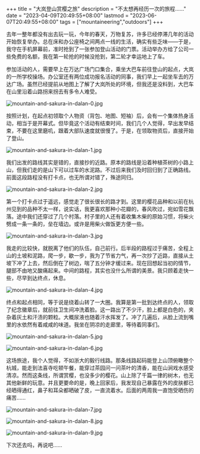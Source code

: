 +++
title = "大岚登山赏樱之旅"
description = "不太想再经历一次的旅程……"
date = "2023-04-09T20:49:55+08:00"
lastmod = "2023-06-07T20:49:55+08:00"
tags = ["mountaineering","outdoors"]
+++

去年一整年都没有出去玩一玩，今年的春天，万物复苏，许多已经停滞几年的活动开始恢复举办。总在床和办公座椅之间两点一线的生活，确实有些乏味——于是，我守在手机屏幕前，准时抢到了一张参加登山活动的门票。活动举办方给了公司一些免费的名额，我在第一轮抢的时候没抢到，第二轮才幸运地上了车。

参加活动的人，需要早上在万达广场门口集合，乘坐大巴车前往登山的起点，大岚的一所学校操场。办公室还有两位成功报名活动的同事，我们早上一起坐车去的万达广场。虽然已经提前从地图上了解了大岚所处的环境，但我还是没料到，大巴车在山里沿着山路拐来拐去有多令人难受。

![mountain-and-sakura-in-dalan-0.jpg](/images/mountain-and-sakura-in-dalan-0.jpg "作为起点的校园")

按照计划，在起点初领取个人物资（背包、地图、短袖）后，会有一个集体热身活动，相当于是开幕式。但毕竟这个活动有结束时间，我们几个人觉得，早出发早结束，不要在这里磨叽，跟着大部队速度就很慢了。于是，在领取物资后，直接开始了登山。

![mountain-and-sakura-in-dalan-1.jpg](/images/mountain-and-sakura-in-dalan-1.jpg "沿路的风景")

我们出发的路线其实是错的，直接抄的近路。原本的路线是沿着种植茶树的小路上山，但我们走的是山下可以过车的水泥路。不过后来我们及时回归到了正确路线。前面这段路程没有打卡点，也无所谓对错了，殊途同归。

![mountain-and-sakura-in-dalan-2.jpg](/images/mountain-and-sakura-in-dalan-2.jpg "樱花")

第一个打卡点过于遥远，感觉走了很长很长的路才到。这里的樱花品种和以前在杭州见到的品种不太一样，说实话，我更喜欢那种小花瓣的，春风吹过，宛如雪花飘落。途中我们还穿过了几个村落。村子里的人还有着收集木柴的原始习惯，将柴火劈成一条一条的，垒在墙边。或许是用柴火做饭更方便一些。

![mountain-and-sakura-in-dalan-3.jpg](/images/mountain-and-sakura-in-dalan-3.jpg "路线标记")

我走的比较快，就脱离了他们的队伍，自己前行。后半段的路程过于痛苦，全程上山的土坡和泥路，爬一步，歇一步，我为了节省力气，再一次抄了近路，直接从土坡下冲了上去，然后倒在了树边，喘了五分钟才缓过来。现在回想起当初的情节，腿部不由地又酸痛起来。中间的路程，其实也没什么所谓的美景。我只顾着走快一些，尽早到达终点，休息。

![mountain-and-sakura-in-dalan-4.jpg](/images/mountain-and-sakura-in-dalan-4.jpg "远眺")

终点和起点相同，等于说是绕着山转了一大圈。我算是第一批到达终点的人，领取了纪念徽章后，就前往卫生间冲洗着脸。这一路出了不少汗，脸上都是白色的，夹杂着灰土和汗渍的颗粒。大概尿液也随着汗水挥发了。冲了几遍后，从脸上流到嘴里的水依然有着咸咸的味道。我坐在阴凉的走廊里，等待着同事们。

![mountain-and-sakura-in-dalan-5.jpg](/images/mountain-and-sakura-in-dalan-5.jpg "村落中的樱花王")

![mountain-and-sakura-in-dalan-6.jpg](/images/mountain-and-sakura-in-dalan-6.jpg "走在队伍的前面")

这场旅途，我个人觉得，不如浙大的毅行线路。那条线路起码能登上山顶俯瞰整个杭城，能走到法喜寺吃顿午餐，能穿过茶园问一问茶叶的清香，能在山涧戏水感受清凉。然而这条线，所谓赏樱，也没多少的樱花。山上除了千篇一律的树木，也无其他新鲜的玩意。并且更要命的是，晚上回家后，我发现自己暴露在外的皮肤都已经晒得通红，鼻子和耳朵都晒破了皮，一直流着水。后面的两周我一直饱受晒伤的痛苦……

![mountain-and-sakura-in-dalan-7.jpg](/images/mountain-and-sakura-in-dalan-7.jpg "地图打卡")

![mountain-and-sakura-in-dalan-8.jpg](/images/mountain-and-sakura-in-dalan-8.jpg "完成证书")

![mountain-and-sakura-in-dalan-9.jpg](/images/mountain-and-sakura-in-dalan-9.jpg "纪念徽章")

下次还去吗，再说吧……